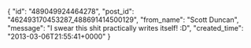  {
   "id": "489049924464278",
   "post_id": "462493170453287_488691414500129",
   "from_name": "Scott Duncan",
   "message": "I swear this shit practically writes itself! :D",
   "created_time": "2013-03-06T21:55:41+0000"
 }
